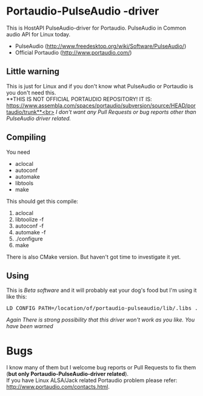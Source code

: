 # Portaudio-PulseAudio -driver
This is HostAPI PulseAudio-driver for Portaudio. PulseAudio in Common audio API for Linux today.
  * PulseAudio (http://www.freedesktop.org/wiki/Software/PulseAudio/)
  * Official Portaudio (http://www.portaudio.com/)

## Little warning
This is just for Linux and if you don't know what PulseAudio or Portaudio is you don't need this.<br>
**THIS IS NOT OFFICIAL PORTAUDIO REPOSITORY! IT IS: https://www.assembla.com/spaces/portaudio/subversion/source/HEAD/portaudio/trunk**<br>
*I don't want any Pull Requests or bug reports other than PulseAudio driver related.*

## Compiling
You need
  * aclocal
  * autoconf
  * automake
  * libtools
  * make

This should get this compile:

1. aclocal
2. libtoolize -f
3. autoconf -f
4. automake -f
5. ./configure
6. make

There is also CMake version. But haven't got time to investigate it yet.

## Using
This is _Beta software_ and it will probably eat your dog's food but I'm using it like this:
<pre>
LD_CONFIG_PATH=/location/of/portaudio-pulseaudio/lib/.libs ./your-share-application
</pre>
*Again There is strong possibility that this driver won't work as you like. _You have been warned_*

# Bugs
I know many of them but I welcome bug reports or Pull Requests to fix them (**but only Portaudio-PulseAudio-driver related**).<br>
If you have Linux ALSA/Jack related Portaudio problem please refer: http://www.portaudio.com/contacts.html.



